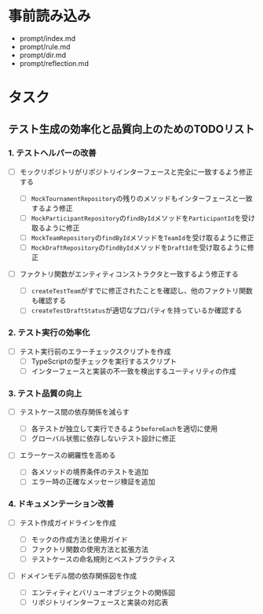 # 事前読み込み

- prompt/index.md
- prompt/rule.md
- prompt/dir.md
- prompt/reflection.md

# タスク

## テスト生成の効率化と品質向上のためのTODOリスト

### 1. テストヘルパーの改善

- [ ] モックリポジトリがリポジトリインターフェースと完全に一致するよう修正する

  - [ ] `MockTournamentRepository`の残りのメソッドもインターフェースと一致するよう修正
  - [ ] `MockParticipantRepository`の`findById`メソッドを`ParticipantId`を受け取るように修正
  - [ ] `MockTeamRepository`の`findById`メソッドを`TeamId`を受け取るように修正
  - [ ] `MockDraftRepository`の`findById`メソッドを`DraftId`を受け取るように修正

- [ ] ファクトリ関数がエンティティコンストラクタと一致するよう修正する
  - [ ] `createTestTeam`がすでに修正されたことを確認し、他のファクトリ関数も確認する
  - [ ] `createTestDraftStatus`が適切なプロパティを持っているか確認する

### 2. テスト実行の効率化

- [ ] テスト実行前のエラーチェックスクリプトを作成
  - [ ] TypeScriptの型チェックを実行するスクリプト
  - [ ] インターフェースと実装の不一致を検出するユーティリティの作成

### 3. テスト品質の向上

- [ ] テストケース間の依存関係を減らす

  - [ ] 各テストが独立して実行できるよう`beforeEach`を適切に使用
  - [ ] グローバル状態に依存しないテスト設計に修正

- [ ] エラーケースの網羅性を高める
  - [ ] 各メソッドの境界条件のテストを追加
  - [ ] エラー時の正確なメッセージ検証を追加

### 4. ドキュメンテーション改善

- [ ] テスト作成ガイドラインを作成

  - [ ] モックの作成方法と使用ガイド
  - [ ] ファクトリ関数の使用方法と拡張方法
  - [ ] テストケースの命名規則とベストプラクティス

- [ ] ドメインモデル間の依存関係図を作成
  - [ ] エンティティとバリューオブジェクトの関係図
  - [ ] リポジトリインターフェースと実装の対応表
